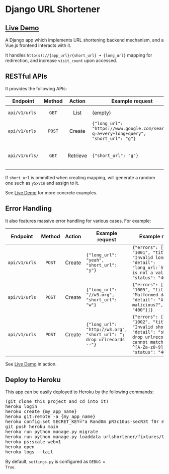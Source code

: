 # Django URL Shortener

## [Live Demo](https://veryshort.herokuapp.com/)

A Django app which implements URL shortening backend mechanism, and a Vue.js frontend interacts with it.

It handles <code>http(s)://{app_url}/{short_url} ➜ {long_url}</code> mapping for redirection, and increase <code>visit_count</code> upon accessed.


## RESTful APIs

It provides the following APIs:

| Endpoint         | Method   | Action   | Example request  | Example result |
| ---------------- |:--------:|:--------:|----------------- | -------------- |
| ``api/v1/urls``  | ``GET``  | List     | (empty)           | Returns shortened mappings as list. |
| ``api/v1/urls``  | ``POST`` | Create   | ``{"long_url": "https://www.google.com/search?q=a+very+long+query", "short_url": "g"}`` | Creates a relative URL <code>g</code> which redirects to the long link upon accessed. |
| ``api/v1/urls/`` | ``GET``  | Retrieve | ``{"short_url": "g"}`` | ``{"long_url": "https://www.google.com/search?q=a+very+long+query", "short_url": "g", "visit_count": 1}`` |


If <code>short_url</code> is ommitted when creating mapping, will generate a random one such as ``y5xVCn`` and assign to it.

See [Live Demo](https://veryshort.herokuapp.com/) for more concrete examples.


## Error Handling

It also features massive error handling for various cases. For example:

| Endpoint         | Method   | Action   | Example request  | Example response |
| ---------------- |:--------:|:--------:|----------------- | ---------------- |
| ``api/v1/urls``  | ``POST`` | Create   | ``{"long_url": "yeah", "short_url": "y"}`` | ``{"errors": [{"code": "1001", "title": "Invalid long_url", "detail": "long_url:`http://yeah` is not a valid URL", "status": "400"}]}`` |
| ``api/v1/urls``  | ``POST`` | Create   | ``{"long_url": "//w3.org", "short_url": "w"}`` | ``{"errors": [{"code": "1005", "title": "Malformed data", "detail": "Are you malicious?", "status": "400"}]}`` |
| ``api/v1/urls``  | ``POST`` | Create   | ``{"long_url": "http://w3.org", "short_url": "; drop urlrecords --"}`` | ``{"errors": [{"code": "1002", "title": "Invalid short_url", "detail": "short_url:`; drop urlrecords --` cannot match pattern: ^[A-Za-z0-9]{1,32}$", "status": "400"}]}`` |


See [Live Demo](https://veryshort.herokuapp.com/) in action.


## Deploy to Heroku

This app can be easily deployed to Heroku by the following commands:

<pre>
(git clone this project and cd into it)
heroku login
heroku create {my_app_name}
heroku git:remote -a {my_app_name}
heroku config:set SECRET_KEY="a Rand0m pR3c10us-secR3t f0r my_APP"  # Set a secret for Django
git push heroku main
heroku run python manage.py migrate
heroku run python manage.py loaddata urlshortener/fixtures/test_data.json  # If you want to populate some sample mapping data
heroku ps:scale web=1
heroku open
heroku logs --tail
</pre>

By default, <code>settings.py</code> is configured as <code>DEBUG = True</code>.
